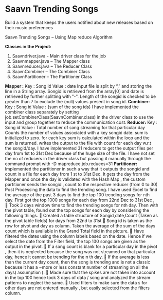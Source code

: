 # Saavn Trending Songs
Build a system that keeps the users notified about new releases based on their music preferences

Saavn Trending Songs – Using Map reduce Algorithm

**Classes in the Project:**

1. Saavndriver.java - Main driver class for the job
2. Saavnmapper.java – The Mapper class
3. Saavnreducer.java – The Reducer Class
4. SaavnCombiner – The Combiner Class
5. SaavnPartitioner – The Partitioner Class

**Mapper :**
Key : Song id
Value : date
Input file is split by “,” and storing the line in a String array.
Songid is retrieved from the array[0] and date is retrieved by further splitting with "-".
Length of the songid is checked to be greater than 7 to exclude the (null) values present in song id.
**Combiner:**
Key : Song id
Value : {sum of the song ids}
I have implemented the combiner class separately by setting
job.setCombinerClass(SaavnCombiner.class) in the driver class to use the input and group together to
reduce the communication cost.
**Reducer:**
Key : Song id
Value : Total number of song streaming for that particular day
Counts the number of values associated with a key songid date.
sum is initialized to zero. for each key sum is calculated within the loop and the sum is returned.
writes the output to the file with count for each day w.r.t the songid/day. I have implemented 31 reducers
to get the output files per day from 1st to 31st Dec because of the huge size of the file. I have not set the no
of reducers in the driver class but passing it manually through the command prompt with -D
mapreduce.job.reduces=31
**Partitioner:**
Implemented the partitioner in such a way that it outputs the songid and count in a file for each day from
1
st to 31st Dec. It gets the day from the Mapper and once the day is validated with the Hash Map , the
custom partitioner sends the songid , count to the respective reducer (from 0 to 30)
Post Processing the data to find the trending song.
I have used Excel to find the average of the past 3 days to find the top 100 trending songs for nth day.
First got the top 1000 songs for each day from 22nd Dec to 31st Dec ,
 Took 3 days window time to find the trending songs for nth day. Then with the pivot table, found
out the top songs for each day by considering the following things.
 Created a table structure of Songid,date,Count (Taken as the pivot table fields) for days from 22nd
to 31st
 Song id is taken as the row for pivot and day as column. Taken the average of the sum of the days
count which is available in the Grand Total field in the picture.
 Have filtered the dates using the column labels based on the date. Hence if we select the date
from the Filter field, the top 100 songs are given as the output in the pivot.
 If a song count is blank for a particular day in the pivot , then it is neglected because the song was
not streamed on that particular day, hence it cannot be trending for the n
th day.
 If the average is less than the current day count, then the song is trending and is not a classic
because it has a ~more or less constant number of streaming on all the days( assumption ).
 Made sure that the spikes are not taken into account in the top 100 hence took 3 days of data /
song and analyzed the stream patterns to neglect the same.
 Used filters to make sure the data s for other days are not entered manually , but easily selected
from the filters column.

